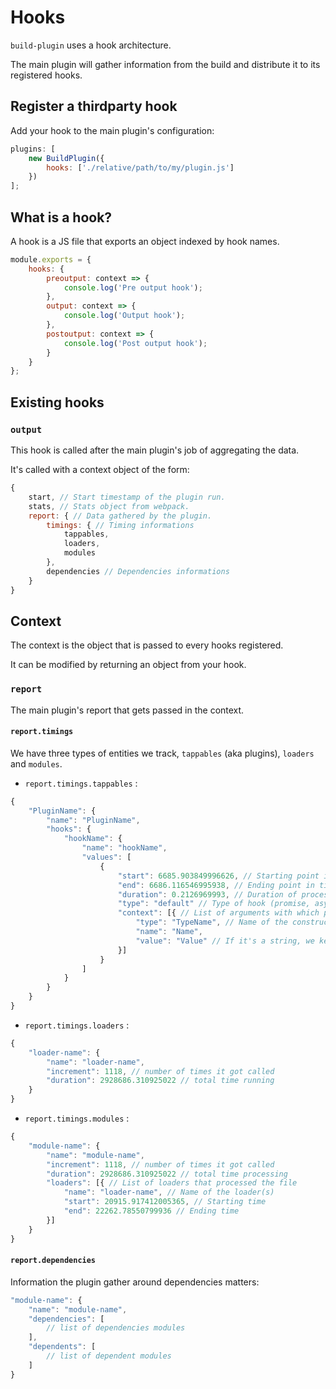# Hooks

`build-plugin` uses a hook architecture.

The main plugin will gather information from the build and distribute it to its registered hooks.

## Register a thirdparty hook

Add your hook to the main plugin's configuration:

```javascript
plugins: [
    new BuildPlugin({
        hooks: ['./relative/path/to/my/plugin.js']
    })
];
```

## What is a hook?

A hook is a JS file that exports an object indexed by hook names.

```javascript
module.exports = {
    hooks: {
        preoutput: context => {
            console.log('Pre output hook');
        },
        output: context => {
            console.log('Output hook');
        },
        postoutput: context => {
            console.log('Post output hook');
        }
    }
};
```

## Existing hooks

### `output`

This hook is called after the main plugin's job of aggregating the data.

It's called with a context object of the form:

```javascript
{
    start, // Start timestamp of the plugin run.
    stats, // Stats object from webpack.
    report: { // Data gathered by the plugin.
        timings: { // Timing informations
            tappables,
            loaders,
            modules
        },
        dependencies // Dependencies informations
    }
}
```

## Context

The context is the object that is passed to every hooks registered.

It can be modified by returning an object from your hook.

### `report`

The main plugin's report that gets passed in the context.

#### `report.timings`

We have three types of entities we track, `tappables` (aka plugins), `loaders` and `modules`.

-   `report.timings.tappables` :

```javascript
{
    "PluginName": {
        "name": "PluginName",
        "hooks": {
            "hookName": {
                "name": "hookName",
                "values": [
                    {
                        "start": 6685.903849996626, // Starting point in time
                        "end": 6686.116546995938, // Ending point in time
                        "duration": 0.2126969993, // Duration of process in ms
                        "type": "default" // Type of hook (promise, async or default)
                        "context": [{ // List of arguments with which plugin got called
                            "type": "TypeName", // Name of the constructor
                            "name": "Name",
                            "value": "Value" // If it's a string, we keep it
                        }]
                    }
                ]
            }
        }
    }
}
```

-   `report.timings.loaders` :

```javascript
{
    "loader-name": {
        "name": "loader-name",
        "increment": 1118, // number of times it got called
        "duration": 2928686.310925022 // total time running
    }
}
```

-   `report.timings.modules` :

```javascript
{
    "module-name": {
        "name": "module-name",
        "increment": 1118, // number of times it got called
        "duration": 2928686.310925022 // total time processing
        "loaders": [{ // List of loaders that processed the file
            "name": "loader-name", // Name of the loader(s)
            "start": 20915.917412005365, // Starting time
            "end": 22262.78550799936 // Ending time
        }]
    }
}
```

#### `report.dependencies`

Information the plugin gather around dependencies matters:

```javascript
"module-name": {
    "name": "module-name",
    "dependencies": [
        // list of dependencies modules
    ],
    "dependents": [
        // list of dependent modules
    ]
}
```
